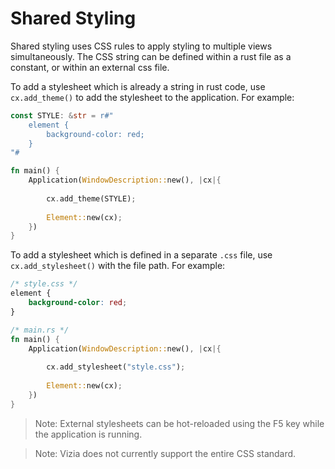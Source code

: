 # Shared Styling
Shared styling uses CSS rules to apply styling to multiple views simultaneously. The CSS string can be defined within a rust file as a constant, or within an external css file.

To add a stylesheet which is already a string in rust code, use `cx.add_theme()` to add the stylesheet to the application. For example:

```rust
const STYLE: &str = r#"
    element {
        background-color: red;
    }
"#

fn main() {
    Application(WindowDescription::new(), |cx|{
        
        cx.add_theme(STYLE);
        
        Element::new(cx);
    })
}
```

To add a stylesheet which is defined in a separate `.css` file, use `cx.add_stylesheet()` with the file path. For example:

```css
/* style.css */
element {
    background-color: red;
}
```

```rust
/* main.rs */
fn main() {
    Application(WindowDescription::new(), |cx|{
        
        cx.add_stylesheet("style.css");
        
        Element::new(cx);
    })
}
```

> Note: External stylesheets can be hot-reloaded using the F5 key while the application is running.

> Note: Vizia does not currently support the entire CSS standard. 
<!-- The next sections of the book outlines the supported CSS selectors and properties.  -->
